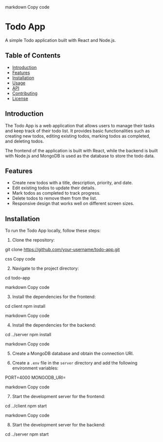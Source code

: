 markdown
Copy code
# Todo App

A simple Todo application built with React and Node.js.

## Table of Contents

- [Introduction](#introduction)
- [Features](#features)
- [Installation](#installation)
- [Usage](#usage)
- [API](#api)
- [Contributing](#contributing)
- [License](#license)

## Introduction

The Todo App is a web application that allows users to manage their tasks and keep track of their todo list. It provides basic functionalities such as creating new todos, editing existing todos, marking todos as completed, and deleting todos.

The frontend of the application is built with React, while the backend is built with Node.js and MongoDB is used as the database to store the todo data.

## Features

- Create new todos with a title, description, priority, and date.
- Edit existing todos to update their details.
- Mark todos as completed to track progress.
- Delete todos to remove them from the list.
- Responsive design that works well on different screen sizes.

## Installation

To run the Todo App locally, follow these steps:

1. Clone the repository:

git clone https://github.com/your-username/todo-app.git

css
Copy code

2. Navigate to the project directory:

cd todo-app

markdown
Copy code

3. Install the dependencies for the frontend:

cd client
npm install

markdown
Copy code

4. Install the dependencies for the backend:

cd ../server
npm install

markdown
Copy code

5. Create a MongoDB database and obtain the connection URI.

6. Create a `.env` file in the `server` directory and add the following environment variables:

PORT=4000
MONGODB_URI=<your-mongodb-uri>

markdown
Copy code

7. Start the development server for the frontend:

cd ../client
npm start

markdown
Copy code

8. Start the development server for the backend:

cd ../server
npm start
